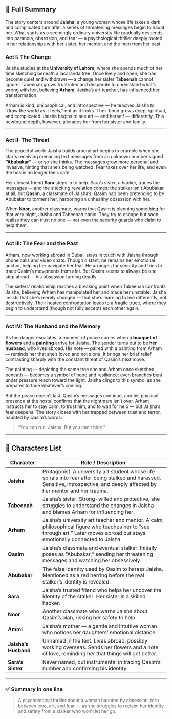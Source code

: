 ## 📖 **Full Summary**

The story centers around **Jaisha**, a young woman whose life takes a dark and complicated turn after a series of threatening messages begin to haunt her. What starts as a seemingly ordinary university life gradually descends into paranoia, obsession, and fear — a psychological thriller deeply rooted in her relationships with her sister, her mentor, and the men from her past.

### **Act I: The Change**

Jaisha studies at the **University of Lahore**, where she spends much of her time sketching beneath a jacaranda tree. Once lively and open, she has become quiet and withdrawn — a change her sister **Tabeenah** cannot ignore. Tabeenah grows frustrated and desperate to understand what’s wrong with her, believing **Arham**, Jaisha’s art teacher, has influenced her transformation.

Arham is kind, philosophical, and introspective — he teaches Jaisha to “draw the world as it feels,” not as it looks. Their bond grows deep, spiritual, and complicated. Jaisha begins to see art — and herself — differently. This newfound depth, however, alienates her from her sister and family.

---

### **Act II: The Threat**

The peaceful world Jaisha builds around art begins to crumble when she starts receiving menacing text messages from an unknown number signed **“Abubakar”** — or so she thinks. The messages grow more personal and invasive, hinting that she’s being watched. Fear takes over her life, and even the hostel no longer feels safe.

Her closest friend **Sara** steps in to help. Sara’s sister, a hacker, traces the messages — and the shocking revelation comes: the stalker isn’t Abubakar at all, but **Qasim**, a classmate of Jaisha’s. Qasim had been pretending to be Abubakar to torment her, harboring an unhealthy obsession with her.

When **Noor**, another classmate, warns that Qasim is planning something for that very night, Jaisha and Tabeenah panic. They try to escape but soon realize they can trust no one — not even the security guards who claim to help them.

---

### **Act III: The Fear and the Past**

Arham, now working abroad in Dubai, stays in touch with Jaisha through phone calls and video chats. Though distant, he remains her emotional anchor, helping her navigate her fear. He arranges for security and tries to trace Qasim’s movements from afar. But Qasim seems to always be one step ahead — his obsession turning deadly.

The sisters’ relationship reaches a breaking point when Tabeenah confronts Jaisha, believing Arham has manipulated her and made her unstable. Jaisha insists that she’s merely changed — that she’s learning to live differently, not destructively. Their heated confrontation leads to a fragile truce, where they begin to understand (though not fully accept) each other again.

---

### **Act IV: The Husband and the Memory**

As the danger escalates, a moment of peace comes when a **bouquet of flowers** and a **painting** arrive for Jaisha. The sender turns out to be **her husband**, who lives abroad. His note — paired with a painting from Arham — reminds her that she’s loved and not alone. It brings her brief relief, contrasting sharply with the constant threat of Qasim’s next move.

The painting — depicting the same tree she and Arham once sketched beneath — becomes a symbol of hope and resilience: even branches bent under pressure reach toward the light. Jaisha clings to this symbol as she prepares to face whatever’s coming.

But the peace doesn’t last. Qasim’s messages continue, and his physical presence at the hostel confirms that the nightmare isn’t over. Arham instructs her to stay calm, to trust him, and to wait for help — but Jaisha’s fear deepens. The story closes with her trapped between trust and terror, haunted by Qasim’s words:

> “You can run, Jaisha. But you can’t hide.”

---

## 👥 **Characters List**

| Character            | Role / Description                                                                                                                                                               |
| -------------------- | -------------------------------------------------------------------------------------------------------------------------------------------------------------------------------- |
| **Jaisha**           | Protagonist. A university art student whose life spirals into fear after being stalked and harassed. Sensitive, introspective, and deeply affected by her mentor and her trauma. |
| **Tabeenah**         | Jaisha’s sister. Strong-willed and protective, she struggles to understand the changes in Jaisha and blames Arham for influencing her.                                           |
| **Arham**            | Jaisha’s university art teacher and mentor. A calm, philosophical figure who teaches her to “see through art.” Later moves abroad but stays emotionally connected to Jaisha.     |
| **Qasim**            | Jaisha’s classmate and eventual stalker. Initially poses as “Abubakar,” sending her threatening messages and watching her obsessively.                                           |
| **Abubakar**         | The false identity used by Qasim to harass Jaisha. Mentioned as a red herring before the real stalker’s identity is revealed.                                                    |
| **Sara**             | Jaisha’s trusted friend who helps her uncover the identity of the stalker. Her sister is a skilled hacker.                                                                       |
| **Noor**             | Another classmate who warns Jaisha about Qasim’s plan, risking her safety to help.                                                                                               |
| **Ammi**             | Jaisha’s mother — a gentle and intuitive woman who notices her daughters’ emotional distance.                                                                                    |
| **Jaisha’s Husband** | Unnamed in the text. Lives abroad, possibly working overseas. Sends her flowers and a note of love, reminding her that things will get better.                                   |
| **Sara’s Sister**    | Never named, but instrumental in tracing Qasim’s number and confirming his identity.                                                                                             |

---

### ✅ **Summary in one line**

> A psychological thriller about a woman haunted by obsession, torn between love, art, and fear — as she struggles to reclaim her identity and safety from a stalker who won’t let her go.
